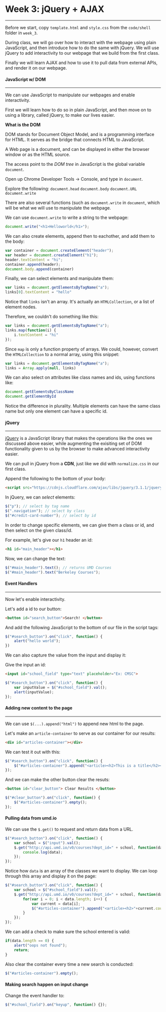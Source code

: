 
# Week 3: jQuery + AJAX
--------------------

Before we start, copy `template.html` and `style.css` from the `code/shell` folder in `week_3`.

During class, we will go over how to interact with the webpage using plain JavaScript, and then introduce how to do the same with jQuery. We will use jQuery to add interactivity to our webpage that we build from the first class.

Finally we will learn AJAX and how to use it to pull data from external APIs, and render it on our webpage.

#### JavaScript w/ DOM
----------------------
We can use JavaScript to manipulate our webpages and enable interactivity.

First we will learn how to do so in plain JavaScript, and then move on to using a library, called jQuery, to make our lives easier.

**What is the DOM**

DOM stands for Document Object Model, and is a programming interface for HTML. It serves as the bridge that connects HTML to JavaScript.

A Web page is a document, and can be displayed in either the browser window or as the HTML source.

The access point to the *DOM tree* in JavaScript is the global variable `document`.

Open up Chrome Developer Tools -> Console, and type in `document`.

Explore the following:
`document.head`
`document.body`
`document.URL`
`document.write`

There are also several functions (such as `document.write` in `document`, which will be what we will use to manipulate the webpage.

We can use `document.write` to write a string to the webpage:
```javascript
document.write("<h1>Helloworld</h1>");
```

We can also create elements, append then to eachother, and add them to the body:
```javascript
var container = document.createElement("header");
var header = document.createElement("h1");
header.textContent = "hi";
container.append(header);
document.body.append(container)
```

Finally, we can select elements and manipulate them:
```javascript
var links = document.getElementsByTagName("a");
links[0].textContent = "hello"
```

Notice that `links` isn't an array. It's actually an `HTMLCollection`, or a list of element nodes.

Therefore, we couldn't do something like this:
```javascript
var links = document.getElementsByTagName("a");
links.map(function(i) {
    i.textContent = "hi"
});
```

Since `map` is only a function property of arrays. We could, however, convert the `HTMLCollection` to a normal array, using this snippet:
```javascript
var links = document.getElementsByTagName("a");
links = Array.apply(null, links)
```

We can also select on attributes like class names and ids, using functions like:
```javascript
document.getElementsByClassName
document.getElementById
```

Notice the difference in plurality. Multiple elements can have the same class name but only one element can have a specific id.

#### jQuery
-----------

[jQuery](https://jquery.com/) is a JavaScript library that makes the operations like the ones we discussed above easier, while augmenting the exisiting set of DOM functionality given to us by the browser to make advanced interactivity easier.  

We can pull in jQuery from a **CDN**, just like we did with `normalize.css` in our first class.

Append the following to the bottom of your body:
```html
<script src="https://cdnjs.cloudflare.com/ajax/libs/jquery/3.1.1/jquery.js"></script>
```

In jQuery, we can *select* elements:
```javascript
$("p"); // select by tag name
$(".navigation"); // select by class
$("#credit-card-number"); // select by id
```

In order to change specific elements, we can give them a class or id, and then select on the given class/id.

For example, let's give our `h1` header an id:
```html
<h1 id="main_header"></h1>
```

Now, we can change the text:
```javascript
$("#main_header").text(); // returns UMD Courses
$("#main_header").text("Berkeley Courses");
```

#### Event Handlers
-------------------

Now let's enable interactivity.

Let's add a id to our button:
```html
<button id="search_button">Search! </button>
```

And add the following JavaScript to the bottom of our file in the script tags:
```javascript
$("#search_button").on("click", function() {
    alert("hello world");
})
```

We can also capture the value from the input and display it:

Give the input an id:
```html
<input id="school_field" type="text" placeholder="Ex: CMSC">
```

```js
$("#search_button").on("click", function() {
    var inputValue = $("#school_field").val();
    alert(inputValue);
});
```

#### Adding new content to the page
-----------------------------------

We can use `$(...).append("html")` to append new html to the page.

Let's make an `article-container` to serve as our container for our results:

```html
<div id="articles-container"></div>
```

We can test it out with this:
```javascript
$("#search_button").on("click", function() {
    $("#articles-container").append("<article><h2>This is a title</h2><p>This is content.</p></article>")
});
```

And we can make the other button clear the resuts:

```html
<button id="clear_button"> Clear Results </button>
```

```javascript
$("#clear_button").on("click", function() {
    $("#articles-container").empty();
});
```

#### Pulling data from umd.io

We can use the `$.get()` to request and return data from a URL.

```javascript
$("#search_button").on("click", function() {
    var school = $("input").val();
    $.get("http://api.umd.io/v0/courses?dept_id=" + school, function(data) {
        console.log(data);
    });
});
```

Notice how `data` is an array of the classes we want to display. We can loop through this array and display it on the page:

```javascript
$("#search_button").on("click", function() {
    var school = $("#school_field").val();
    $.get("http://api.umd.io/v0/courses?dept_id=" + school, function(data) {
        for(var i = 0; i < data.length; i++) {
            var current = data[i];
            $("#articles-container").append("<article><h2>"+current.course_id + " : " + current.name +"</h2><p>"+current.description+"</p></article>");
        }
    });
});
```

We can add a check to make sure the school entered is valid:

```javascript
if(data.length == 0) {
    alert("oops not found");
    return;
}
```

Also clear the container every time a new search is conducted:
```javascript
$("#articles-container").empty();
```

#### Making search happen on input change

Change the event handler to:

```javascript
$("#school_field").on("keyup", function() {});
```
